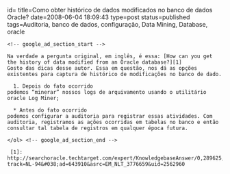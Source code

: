 id=
title=Como obter histórico de dados modificados no banco de dados Oracle?
date=2008-06-04 18:09:43
type=post
status=published
tags=Auditoria, banco de dados, configuração, Data Mining, Database, oracle
~~~~~~
<!-- google_ad_section_start -->

Na verdade a pergunta original, em inglês, é essa: [How can you get the history of data modified from an Oracle database?][1]  
Gosto das dicas desse autor. Essa em questão, nos dá as opções existentes para captura de histórico de modificações no banco de dado. 

  1. Depois do fato ocorrido
podemos “minerar” nossos logs de arquivamento usando o utilitário oracle Log Miner;

  * Antes do fato ocorrido
podemos configurar a auditoria para registrar essas atividades. Com auditoria, registramos as ações ocorridas em tabelas no banco e então consultar tal tabela de registros em qualquer época futura.

</ol> <!-- google_ad_section_end -->

 [1]: http://searchoracle.techtarget.com/expert/KnowledgebaseAnswer/0,289625,sid41_gci1313625,00.html?track=NL-94&#038;ad=643910&asrc=EM_NLT_3776659&uid=2562960